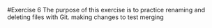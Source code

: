 #Exercise 6
The purpose of this exercise is to practice renaming and deleting files with Git.
making changes to test merging